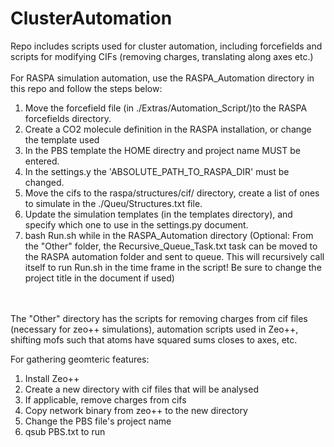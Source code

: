 # ClusterAutomation
Repo includes scripts used for cluster automation, including forcefields and scripts for modifying CIFs (removing charges, translating along axes etc.)
<br>
<br>
For RASPA simulation automation, use the RASPA_Automation directory in this repo and follow the steps below:
<ol>
<li>Move the forcefield file (in ./Extras/Automation_Script/)to the RASPA forcefields directory.</li>
<li> Create a CO2 molecule definition in the RASPA installation, or change the template used </li>
<li>In the PBS template the HOME directry and project name MUST be entered.</li>
<li>In the settings.y the 'ABSOLUTE_PATH_TO_RASPA_DIR' must be changed.</li>
<li>Move the cifs to the raspa/structures/cif/ directory, create a list of ones to simulate in the ./Queu/Structures.txt file.</li>
<li>Update the simulation templates (in the templates directory), and specify which one to use in the settings.py document.</li>
<li>bash Run.sh while in the RASPA_Automation directory (Optional: From the "Other" folder, the Recursive_Queue_Task.txt task can be moved to the RASPA automation folder and sent to queue. This will recursively call itself to run Run.sh in the time frame in the script! Be sure to change the project title in the document if used)</li>
</ol>



<br>
<br>
The "Other" directory has the scripts for removing charges from cif files (necessary for zeo++ simulations), automation scripts used in Zeo++, shifting mofs such that atoms have squared sums closes to axes, etc. 
<br>


For gathering geomteric features:
<ol>
<li> Install Zeo++</li>
<li> Create a new directory with cif files that will be analysed</li>
<li> If applicable, remove charges from cifs</li>
<li> Copy network binary from zeo++ to the new directory</li>
<li>Change the PBS file's project name</li>
<li> qsub PBS.txt to run</li>
</ol>
